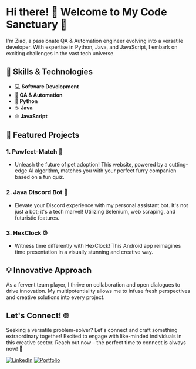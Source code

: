 # Hi there! 👋 Welcome to My Code Sanctuary 🚀

I'm Ziad, a passionate QA & Automation engineer evolving into a versatile developer. With expertise in Python, Java, and JavaScript, I embark on exciting challenges in the vast tech universe.

## 🚀 Skills & Technologies

- 💻 **Software Development**
- 🤖 **QA & Automation**
- 🐍 **Python**
- ☕ **Java**
- 🌐 **JavaScript**

## 🌟 Featured Projects

### 1. **Pawfect-Match 🐾**
   - Unleash the future of pet adoption! This website, powered by a cutting-edge AI algorithm, matches you with your perfect furry companion based on a fun quiz.

### 2. **Java Discord Bot 🤖**
   - Elevate your Discord experience with my personal assistant bot. It's not just a bot; it's a tech marvel! Utilizing Selenium, web scraping, and futuristic features.

### 3. **HexClock ⏰**
   - Witness time differently with HexClock! This Android app reimagines time presentation in a visually stunning and creative way.

## 💡 Innovative Approach

As a fervent team player, I thrive on collaboration and open dialogues to drive innovation. My multipotentiality allows me to infuse fresh perspectives and creative solutions into every project.

## Let's Connect! 🌐
Seeking a versatile problem-solver? Let's connect and craft something extraordinary together! Excited to engage with like-minded individuals in this creative sector. Reach out now – the perfect time to connect is always now! 🔮

[![LinkedIn](https://img.shields.io/badge/LinkedIn-Connect-blue)](https://il.linkedin.com/in/ziadabukhadra)
[![Portfolio](https://img.shields.io/badge/Portfolio-Visit-brightgreen)](http://www.ziadak.com)
